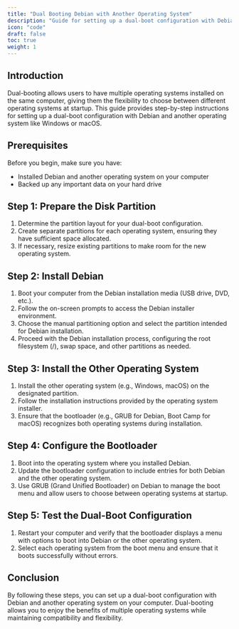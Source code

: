 ```yaml
---
title: "Dual Booting Debian with Another Operating System"
description: "Guide for setting up a dual-boot configuration with Debian and another operating system like Windows or macOS, allowing users to choose between multiple operating systems at startup."
icon: "code"
draft: false
toc: true
weight: 1
---
```



## Introduction

Dual-booting allows users to have multiple operating systems installed on the same computer, giving them the flexibility to choose between different operating systems at startup. This guide provides step-by-step instructions for setting up a dual-boot configuration with Debian and another operating system like Windows or macOS.

## Prerequisites

Before you begin, make sure you have:

- Installed Debian and another operating system on your computer
- Backed up any important data on your hard drive

## Step 1: Prepare the Disk Partition

1. Determine the partition layout for your dual-boot configuration.
2. Create separate partitions for each operating system, ensuring they have sufficient space allocated.
3. If necessary, resize existing partitions to make room for the new operating system.

## Step 2: Install Debian

1. Boot your computer from the Debian installation media (USB drive, DVD, etc.).
2. Follow the on-screen prompts to access the Debian installer environment.
3. Choose the manual partitioning option and select the partition intended for Debian installation.
4. Proceed with the Debian installation process, configuring the root filesystem (/), swap space, and other partitions as needed.

## Step 3: Install the Other Operating System

1. Install the other operating system (e.g., Windows, macOS) on the designated partition.
2. Follow the installation instructions provided by the operating system installer.
3. Ensure that the bootloader (e.g., GRUB for Debian, Boot Camp for macOS) recognizes both operating systems during installation.

## Step 4: Configure the Bootloader

1. Boot into the operating system where you installed Debian.
2. Update the bootloader configuration to include entries for both Debian and the other operating system.
3. Use GRUB (Grand Unified Bootloader) on Debian to manage the boot menu and allow users to choose between operating systems at startup.

## Step 5: Test the Dual-Boot Configuration

1. Restart your computer and verify that the bootloader displays a menu with options to boot into Debian or the other operating system.
2. Select each operating system from the boot menu and ensure that it boots successfully without errors.

## Conclusion

By following these steps, you can set up a dual-boot configuration with Debian and another operating system on your computer. Dual-booting allows you to enjoy the benefits of multiple operating systems while maintaining compatibility and flexibility.
